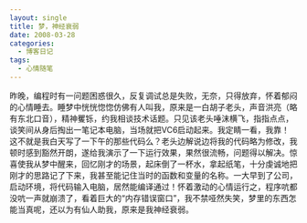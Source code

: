 ```yaml
---
layout: single
title: 梦，神经衰弱
date: 2008-03-28
categories:
  - 博客日记
tags:
  - 心情随笔
---
```


昨晚，编程时有一问题困惑很久，反复调试总是失败，无奈，只得放弃，怀着郁闷的心情睡去。睡梦中恍恍惚惚仿佛有人叫我，原来是一白胡子老头，声音洪亮（略有东北口音），精神矍铄，约我相谈技术话题。只见该老头唾沫横飞，指指点点，谈笑间从身后掏出一笔记本电脑，当场就把VC6启动起来。我定睛一看，我靠！这不就是我白天写了一下午的那些代码么？老头边解说边将我的代码略为修改，我顿时感到豁然开朗，遂给我演示了一下运行效果，果然很流畅，问题得以解决。惊喜使我从梦中醒来，回忆刚才的场景，起床倒了一杯水，拿起纸笔，十分虔诚地把刚才的思路记了下来，我甚至能记住当时的函数和变量的名称。一大早到了公司，启动环境，将代码输入电脑，居然能编译通过！怀着激动的心情运行之，程序吭都没吭一声就崩溃了，看着巨大的“内存错误窗口”，我不禁哑然失笑，梦里的东西怎能当真呢，还以为有仙人助我，原来是我神经衰弱。
